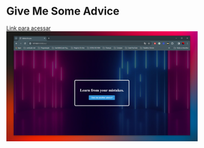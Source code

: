 # Give Me Some Advice

<a target="_blank" href="https://samuelaraag.github.io/Give-Me-Some-Advice/">Link para acessar</a>
<img src="https://raw.githubusercontent.com/SamuelAraag/Give-Me-Some-Advice/main/assets/give-me-some-advice-2.0.png"></img>
